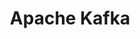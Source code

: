 ---
name: Apache Kafka
title: Apache Kafka
status: published
level: Pro
percentage: 78
sitemap: false
---